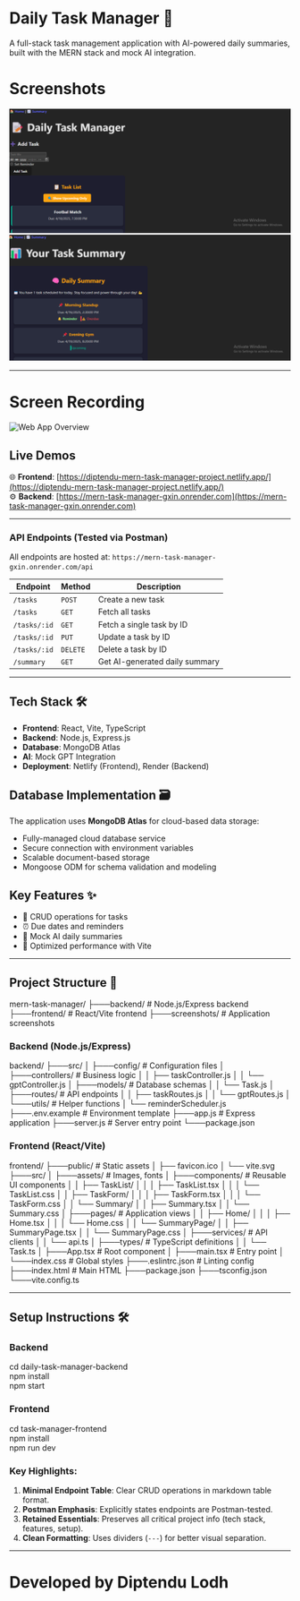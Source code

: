 # Daily Task Manager 🚀

A full-stack task management application with AI-powered daily summaries, built with the MERN stack and mock AI integration.

# Screenshots
![Home Page](./screenshots/Home.png) 
![Summary Page](./screenshots/Summary.png) 

---

# Screen Recording
![Web App Overview](./screenshots/screen_record.gif)

## Live Demos  
🌐 **Frontend**: [https://diptendu-mern-task-manager-project.netlify.app/](https://diptendu-mern-task-manager-project.netlify.app/)  
⚙️ **Backend**: [https://mern-task-manager-gxin.onrender.com](https://mern-task-manager-gxin.onrender.com)  

---

### API Endpoints (Tested via Postman)  
All endpoints are hosted at: `https://mern-task-manager-gxin.onrender.com/api`  

| Endpoint       | Method | Description                     |  
|----------------|--------|---------------------------------|  
| `/tasks`       | `POST`   | Create a new task               |  
| `/tasks`       | `GET`    | Fetch all tasks                 |  
| `/tasks/:id`   | `GET`    | Fetch a single task by ID       |  
| `/tasks/:id`   | `PUT`    | Update a task by ID             |  
| `/tasks/:id`   | `DELETE` | Delete a task by ID             |  
| `/summary`     | `GET`    | Get AI-generated daily summary  |  

---

## Tech Stack 🛠️  
- **Frontend**: React, Vite, TypeScript  
- **Backend**: Node.js, Express.js 
- **Database**: MongoDB Atlas 
- **AI**: Mock GPT Integration  
- **Deployment**: Netlify (Frontend), Render (Backend)  

## Database Implementation 🗃️
The application uses **MongoDB Atlas** for cloud-based data storage:
- Fully-managed cloud database service
- Secure connection with environment variables
- Scalable document-based storage
- Mongoose ODM for schema validation and modeling

## Key Features ✨  
- 📝 CRUD operations for tasks  
- ⏰ Due dates and reminders  
- 🤖 Mock AI daily summaries  
- 🚀 Optimized performance with Vite  

---

## Project Structure 📂  

mern-task-manager/
├───backend/ # Node.js/Express backend
├───frontend/ # React/Vite frontend
├───screenshots/ # Application screenshots

### Backend (Node.js/Express)
backend/
├───src/
│ ├───config/ # Configuration files
│ ├───controllers/ # Business logic
│ │ ├── taskController.js
│ │ └── gptController.js
│ ├───models/ # Database schemas
│ │ └── Task.js
│ ├───routes/ # API endpoints
│ │ ├── taskRoutes.js
│ │ └── gptRoutes.js
│ └───utils/ # Helper functions
│ └── reminderScheduler.js
├───.env.example # Environment template
├───app.js # Express application
├───server.js # Server entry point
└───package.json

### Frontend (React/Vite)
frontend/
├───public/ # Static assets
│ ├── favicon.ico
│ └── vite.svg
├───src/
│ ├───assets/ # Images, fonts
│ ├───components/ # Reusable UI components
│ │ ├── TaskList/
│ │ │ ├── TaskList.tsx
│ │ │ └── TaskList.css
│ │ ├── TaskForm/
│ │ │ ├── TaskForm.tsx
│ │ │ └── TaskForm.css
│ │ └── Summary/
│ │ ├── Summary.tsx
│ │ └── Summary.css
│ ├───pages/ # Application views
│ │ ├── Home/
│ │ │ ├── Home.tsx
│ │ │ └── Home.css
│ │ └── SummaryPage/
│ │ ├── SummaryPage.tsx
│ │ └── SummaryPage.css
│ ├───services/ # API clients
│ │ └── api.ts
│ ├───types/ # TypeScript definitions
│ │ └── Task.ts
│ ├───App.tsx # Root component
│ ├───main.tsx # Entry point
│ └───index.css # Global styles
├───.eslintrc.json # Linting config
├───index.html # Main HTML
├───package.json
├───tsconfig.json
└───vite.config.ts

---

## Setup Instructions 🛠️  

### Backend  
cd daily-task-manager-backend  
npm install  
npm start  

### Frontend 
cd task-manager-frontend  
npm install  
npm run dev  

### Key Highlights:  
1. **Minimal Endpoint Table**: Clear CRUD operations in markdown table format.  
2. **Postman Emphasis**: Explicitly states endpoints are Postman-tested.  
3. **Retained Essentials**: Preserves all critical project info (tech stack, features, setup).  
4. **Clean Formatting**: Uses dividers (`---`) for better visual separation.  
------------------------------------------------------------------------------------------------------

# Developed by Diptendu Lodh